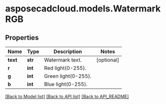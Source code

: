# asposecadcloud.models.WatermarkRGB

## Properties
Name | Type | Description | Notes
------------ | ------------- | ------------- | -------------
**text** | **str** | Watermark text. | [optional] 
**r** | **int** | Red light(0-255). | 
**g** | **int** | Green light(0-255). | 
**b** | **int** | Blue light(0-255). | 

[[Back to Model list]](API_README.md#documentation-for-models) [[Back to API list]](API_README.md#documentation-for-api-endpoints) [[Back to API_README]](API_README.md)


